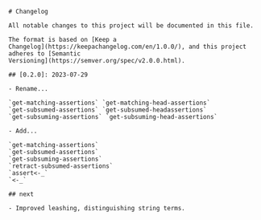 	# Changelog
	
	All notable changes to this project will be documented in this file.

	The format is based on [Keep a
	Changelog](https://keepachangelog.com/en/1.0.0/), and this project
	adheres to [Semantic
	Versioning](https://semver.org/spec/v2.0.0.html).

	## [0.2.0]: 2023-07-29

	- Rename...

	`get-matching-assertions` `get-matching-head-assertions`
	`get-subsumed-assertions` `get-subsumed-headassertions`
	`get-subsuming-assertions` `get-subsuming-head-assertions`

	- Add...

	`get-matching-assertions`
	`get-subsumed-assertions`
	`get-subsuming-assertions`
	`retract-subsumed-assertions`
	`assert<-_`
	`<-_`

	## next

	- Improved leashing, distinguishing string terms.
